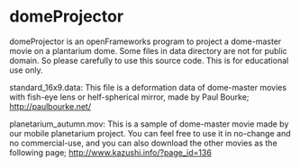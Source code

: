 # domeProjector
domeProjector is an openFrameworks program to project a dome-master movie on a plantarium dome.
Some files in data directory are not for public domain. So please carefully to use this source code.
This is for educational use only.

standard_16x9.data:
This file is a deformation data of dome-master movies with fish-eye lens or helf-spherical mirror, made by Paul Bourke;  http://paulbourke.net/

planetarium_autumn.mov:
This is a sample of dome-master movie made by our mobile planetarium project. You can feel free to use it in no-change and no commercial-use, and you can also download the other movies as the following page; http://www.kazushi.info/?page_id=136
